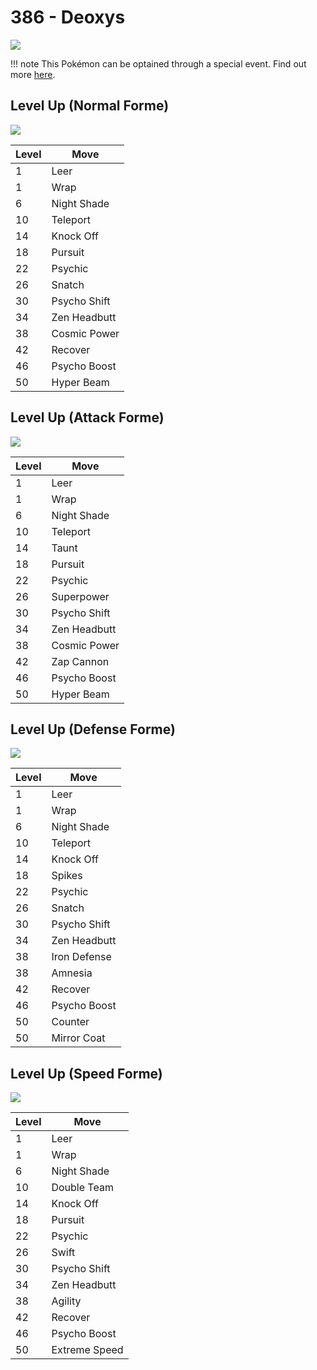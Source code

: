 # 386 - Deoxys
![][386]

!!! note
    This Pokémon can be optained through a special event. Find out more [here](../../special_events/#deoxys).

## Level Up (Normal Forme)
![][386-normal]

Level | Move
---   | ---
  1   | Leer
  1   | Wrap
  6   | Night Shade
 10   | Teleport
 14   | Knock Off
 18   | Pursuit
 22   | Psychic
 26   | Snatch
 30   | Psycho Shift
 34   | Zen Headbutt
 38   | Cosmic Power
 42   | Recover
 46   | Psycho Boost
 50   | Hyper Beam

## Level Up (Attack Forme)
![][386-attack]

Level | Move
---   | ---
  1   | Leer
  1   | Wrap
  6   | Night Shade
 10   | Teleport
 14   | Taunt
 18   | Pursuit
 22   | Psychic
 26   | Superpower
 30   | Psycho Shift
 34   | Zen Headbutt
 38   | Cosmic Power
 42   | Zap Cannon
 46   | Psycho Boost
 50   | Hyper Beam

## Level Up (Defense Forme)
![][386-defense]

Level | Move
---   | ---
  1   | Leer
  1   | Wrap
  6   | Night Shade
 10   | Teleport
 14   | Knock Off
 18   | Spikes
 22   | Psychic
 26   | Snatch
 30   | Psycho Shift
 34   | Zen Headbutt
 38   | Iron Defense
 38   | Amnesia
 42   | Recover
 46   | Psycho Boost
 50   | Counter
 50   | Mirror Coat

## Level Up (Speed Forme)
![][386-speed]

Level | Move
---   | ---
  1   | Leer
  1   | Wrap
  6   | Night Shade
 10   | Double Team
 14   | Knock Off
 18   | Pursuit
 22   | Psychic
 26   | Swift
 30   | Psycho Shift
 34   | Zen Headbutt
 38   | Agility
 42   | Recover
 46   | Psycho Boost
 50   | Extreme Speed

[386-attack]: ../img/pokemon/386-attack.png
[386-defense]: ../img/pokemon/386-defense.png
[386-normal]: ../img/pokemon/386-normal.png
[386-speed]: ../img/pokemon/386-speed.png
[386]: ../img/pokemon/386.png
